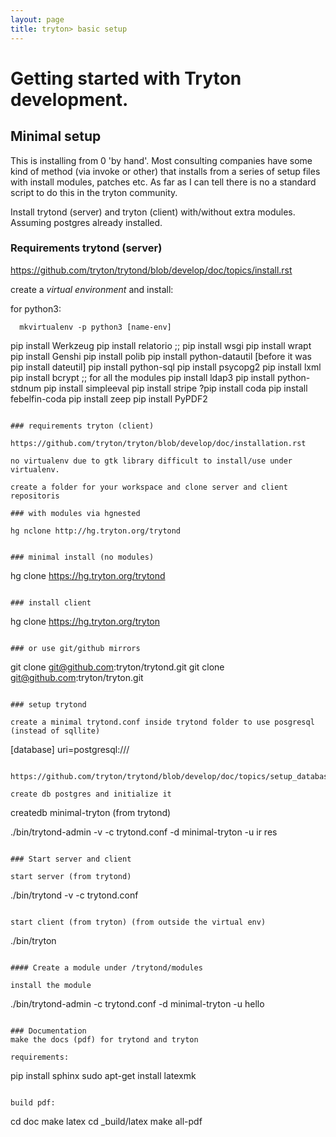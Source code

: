 ```yaml
---
layout: page
title: tryton> basic setup
---
```


# Getting started with Tryton development.
## Minimal setup

This is installing from 0 'by hand'. Most consulting companies have some kind of method (via invoke or other)
that installs from a series of setup files with install modules, patches etc.
As far as I can tell there is no a standard script to do this in the tryton
community.

Install trytond (server) and tryton (client) with/without extra modules.
Assuming postgres already installed.


### Requirements trytond (server)

https://github.com/tryton/trytond/blob/develop/doc/topics/install.rst

create a *virtual environment* and install:

for python3:
```
  mkvirtualenv -p python3 [name-env]

```
  pip install Werkzeug
  pip install relatorio
  ;; pip install wsgi
  pip install wrapt
  pip install Genshi
  pip install polib
  pip install python-datautil  [before it was pip install dateutil]
  pip install python-sql
  pip install psycopg2
  pip install lxml
  pip install bcrypt
  ;; for all the modules
  pip install ldap3
  pip install python-stdnum
  pip install simpleeval
  pip install stripe
  ?pip install coda
  pip install febelfin-coda
  pip install zeep
  pip install PyPDF2

```

### requirements tryton (client)

https://github.com/tryton/tryton/blob/develop/doc/installation.rst

no virtualenv due to gtk library difficult to install/use under virtualenv.

create a folder for your workspace and clone server and client repositoris

### with modules via hgnested

hg nclone http://hg.tryton.org/trytond


### minimal install (no modules)
```
hg clone https://hg.tryton.org/trytond
```

### install client
```
hg clone https://hg.tryton.org/tryton
```

### or use git/github mirrors

```
git clone git@github.com:tryton/trytond.git
git clone git@github.com:tryton/tryton.git
```

### setup trytond

create a minimal trytond.conf inside trytond folder to use posgresql (instead of sqllite)

```
[database]
uri=postgresql:///
```

https://github.com/tryton/trytond/blob/develop/doc/topics/setup_database.rst

create db postgres and initialize it
```
createdb minimal-tryton (from trytond)

./bin/trytond-admin -v -c trytond.conf  -d minimal-tryton  -u ir res
```

### Start server and client

start server (from trytond)
```
./bin/trytond -v -c trytond.conf
```

start client (from tryton) (from outside the virtual env)
```
./bin/tryton
```

#### Create a module under /trytond/modules

install the module
```
./bin/trytond-admin -c trytond.conf -d minimal-tryton -u hello
```

### Documentation
make the docs (pdf) for trytond and tryton

requirements:

```
pip install sphinx
sudo apt-get install latexmk
```

build pdf:

```
cd doc
make latex
cd _build/latex
make all-pdf
```
